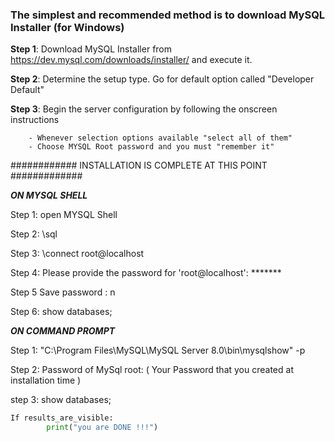 
### The simplest and recommended method is to download MySQL Installer (for Windows)

**Step 1**: Download MySQL Installer from https://dev.mysql.com/downloads/installer/ and execute it.

**Step 2**: Determine the setup type. Go for default option called "Developer Default"

**Step 3**: Begin the server configuration by following the onscreen instructions

        - Whenever selection options available "select all of them"
        - Choose MYSQL Root password and you must "remember it"
        

############ INSTALLATION IS COMPLETE AT THIS POINT #############

***************ON MYSQL SHELL***************

Step 1: open MYSQL Shell

Step 2: \sql

Step 3: \connect root@localhost

Step 4: Please provide the password for 'root@localhost': *******

Step 5 Save password : n

Step 6: show databases;


*******************ON COMMAND PROMPT*******************

Step 1: "C:\Program Files\MySQL\MySQL Server 8.0\bin\mysqlshow" -p

Step 2: Password of MySql root: ( Your Password that you created at installation time )

step 3: show databases;

```python
If results_are_visible:
        print("you are DONE !!!")     
```
